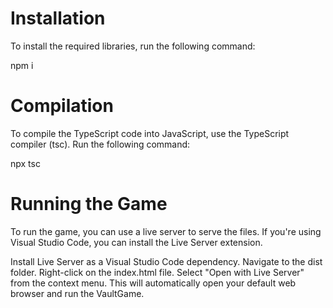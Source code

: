 # Installation

To install the required libraries, run the following command:

npm i

# Compilation

To compile the TypeScript code into JavaScript, use the TypeScript compiler (tsc). Run the following command:

npx tsc

# Running the Game
To run the game, you can use a live server to serve the files. If you're using Visual Studio Code, you can install the Live Server extension.

Install Live Server as a Visual Studio Code dependency.
Navigate to the dist folder.
Right-click on the index.html file.
Select "Open with Live Server" from the context menu.
This will automatically open your default web browser and run the VaultGame.